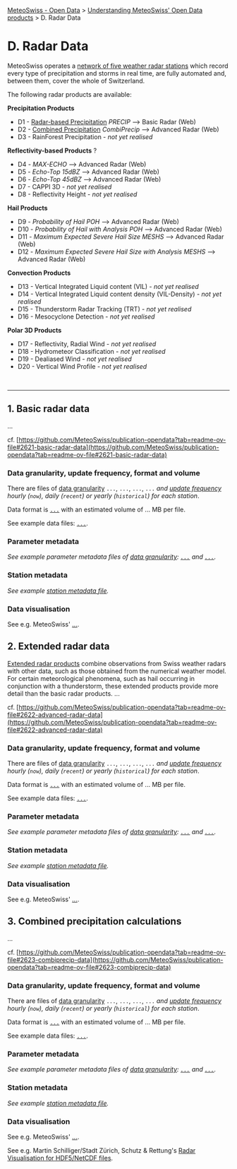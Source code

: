 [MeteoSwiss - Open Data](https://github.com/MeteoSwiss/opendata/blob/main/README.md) > [Understanding MeteoSwiss' Open Data products](https://github.com/MeteoSwiss/opendata/blob/main/README.md#understanding-meteoswiss-open-data-products) > D. Radar Data

# D. Radar Data
MeteoSwiss operates a [network of five weather radar stations](https://www.meteoswiss.admin.ch/weather/measurement-systems/atmosphere/weather-radar-network.html) which record every type of precipitation and storms in real time, are fully automated and, between them, cover the whole of Switzerland.

The following radar products are available:

**Precipitation Products**
- D1 - [Radar-based Precipitation](#d1---radar-based-precipitation) *PRECIP* --> Basic Radar (Web)
- D2 - [Combined Precipitation](d2---combined-precipitation) *CombiPrecip* --> Advanced Radar (Web)
- D3 - RainForest Precipitation - *not yet realised*

**Reflectivity-based Products** ?
- D4 - *MAX-ECHO* --> Advanced Radar (Web)
- D5 - *Echo-Top 15dBZ* --> Advanced Radar (Web)
- D6 - *Echo-Top 45dBZ* --> Advanced Radar (Web)
- D7 - CAPPI 3D - *not yet realised*
- D8 - Reflectivity Height - *not yet realised*

**Hail Products**
- D9 - *Probability of Hail* *POH* --> Advanced Radar (Web)
- D10 - *Probability of Hail with Analysis* *POH* --> Advanced Radar (Web)
- D11 - *Maximum Expected Severe Hail Size* *MESHS* --> Advanced Radar (Web)
- D12 - *Maximum Expected Severe Hail Size with Analysis* *MESHS* --> Advanced Radar (Web)

**Convection Products**
- D13 - Vertical Integrated Liquid content (VIL) - *not yet realised*
- D14 - Vertical Integrated Liquid content density (VIL-Density) - *not yet realised*
- D15 - Thunderstorm Radar Tracking (TRT) - *not yet realised*
- D16 - Mesocyclone Detection - *not yet realised*

**Polar 3D Products**
- D17 - Reflectivity, Radial Wind - *not yet realised*
- D18 - Hydrometeor Classification - *not yet realised*
- D19 - Dealiased Wind - *not yet realised*
- D20 - Vertical Wind Profile - *not yet realised*

<br>

---

## 1. Basic radar data
... 

cf. [https://github.com/MeteoSwiss/publication-opendata?tab=readme-ov-file#2621-basic-radar-data](https://github.com/MeteoSwiss/publication-opendata?tab=readme-ov-file#2621-basic-radar-data)

### Data granularity, update frequency, format and volume
There are files of [data granularity](https://github.com/MeteoSwiss/opendata-download?tab=readme-ov-file#data-granularity) `...`, `...`, `...`, `...` *and [update frequency](https://github.com/MeteoSwiss/opendata-download/blob/main/README.md#update-frequency) hourly (`now`), daily (`recent`) or yearly (`historical`) for each station*.

Data format is [`...`](...) with an estimated volume of ... MB per file.

See example data files: [`...`](...).

### Parameter metadata
*See example parameter metadata files of [data granularity](https://github.com/MeteoSwiss/opendata-download?tab=readme-ov-file#data-granularity): [`...`](...) and [`...`](...).*

<!-- ### Codes -->
<!-- ... -->

### Station metadata
*See example [station metadata file](...).*

### Data visualisation
See e.g. MeteoSwiss' [...](...).

## 2. Extended radar data
[Extended radar products](https://www.meteoswiss.admin.ch/services-and-publications/service/weather-and-climate-products/radard-avanced.html) combine observations from Swiss weather radars with other data, such as those obtained from the numerical weather model. For certain meteorological phenomena, such as hail occurring in conjunction with a thunderstorm, these extended products provide more detail than the basic radar products. ...

cf. [https://github.com/MeteoSwiss/publication-opendata?tab=readme-ov-file#2622-advanced-radar-data](https://github.com/MeteoSwiss/publication-opendata?tab=readme-ov-file#2622-advanced-radar-data)

### Data granularity, update frequency, format and volume
There are files of [data granularity](https://github.com/MeteoSwiss/opendata-download?tab=readme-ov-file#data-granularity) `...`, `...`, `...`, `...` *and [update frequency](https://github.com/MeteoSwiss/opendata-download/blob/main/README.md#update-frequency) hourly (`now`), daily (`recent`) or yearly (`historical`) for each station*.

Data format is [`...`](...) with an estimated volume of ... MB per file.

See example data files: [`...`](...).

### Parameter metadata
*See example parameter metadata files of [data granularity](https://github.com/MeteoSwiss/opendata-download?tab=readme-ov-file#data-granularity): [`...`](...) and [`...`](...).*

<!-- ### Codes -->
<!-- ... -->

### Station metadata
*See example [station metadata file](...).*

### Data visualisation
See e.g. MeteoSwiss' [...](...).

## 3. Combined precipitation calculations
... 

cf. [https://github.com/MeteoSwiss/publication-opendata?tab=readme-ov-file#2623-combiprecip-data](https://github.com/MeteoSwiss/publication-opendata?tab=readme-ov-file#2623-combiprecip-data)

### Data granularity, update frequency, format and volume
There are files of [data granularity](https://github.com/MeteoSwiss/opendata-download?tab=readme-ov-file#data-granularity) `...`, `...`, `...`, `...` *and [update frequency](https://github.com/MeteoSwiss/opendata-download/blob/main/README.md#update-frequency) hourly (`now`), daily (`recent`) or yearly (`historical`) for each station*.

Data format is [`...`](...) with an estimated volume of ... MB per file.

See example data files: [`...`](...).

### Parameter metadata
*See example parameter metadata files of [data granularity](https://github.com/MeteoSwiss/opendata-download?tab=readme-ov-file#data-granularity): [`...`](...) and [`...`](...).*

<!-- ### Codes -->
<!-- ... -->

### Station metadata
*See example [station metadata file](...).*

### Data visualisation
See e.g. MeteoSwiss' [...](...).

See e.g. Martin Schilliger/Stadt Zürich, Schutz & Rettung's [Radar Visualisation for HDF5/NetCDF files](https://github.com/martinschilliger/Radar-Visualisation).
